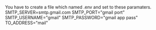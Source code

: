 You have to create a file which named .env and set to these paramaters.
SMTP_SERVER=smtp.gmail.com
SMTP_PORT="gmail port"
SMTP_USERNAME="gmail"
SMTP_PASSWORD="gmail app pass"
TO_ADDRESS="mail"
